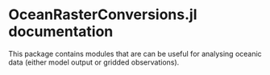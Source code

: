 # OceanRasterConversions.jl documentation

This package contains modules that are can be useful for analysing oceanic data (either model output or gridded observations).

